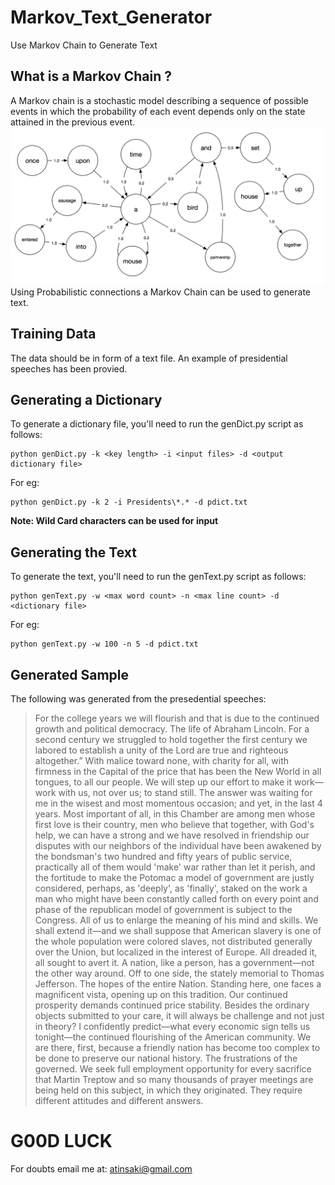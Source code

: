 # Markov_Text_Generator
Use Markov Chain to Generate Text

## What is a Markov Chain ?
A Markov chain is a stochastic model describing a sequence of possible events in which the probability of each event depends only on the state attained in the previous event.
![Diagram](assets/diagram.png)
Using Probabilistic connections a Markov Chain can be used to generate text.

## Training Data
The data should be in form of a text file. An example of presidential speeches has been provied.

## Generating a Dictionary
To generate a dictionary file, you'll need to run the genDict.py script as follows:
```
python genDict.py -k <key length> -i <input files> -d <output dictionary file>
```
  
For eg:
```
python genDict.py -k 2 -i Presidents\*.* -d pdict.txt
```
**Note: Wild Card characters can be used for input**

## Generating the Text
To generate the text, you'll need to run the genText.py script as follows:
```
python genText.py -w <max word count> -n <max line count> -d <dictionary file>
```

For eg:
```
python genText.py -w 100 -n 5 -d pdict.txt
```

## Generated Sample
The following was generated from the presedential speeches:

>For the college years we will flourish and that is due to the continued growth and political democracy.
The life of Abraham Lincoln.
For a second century we struggled to hold together the first century we labored to establish a unity of the Lord are true and righteous altogether.” With malice toward none, with charity for all, with firmness in the Capital of the price that has been the New World in all tongues, to all our people.
We will step up our effort to make it work—work with us, not over us; to stand still.
The answer was waiting for me in the wisest and most momentous occasion; and yet, in the last 4 years.
Most important of all, in this Chamber are among men whose first love is their country, men who believe that together, with God's help, we can have a strong and we have resolved in friendship our disputes with our neighbors of the individual have been awakened by the bondsman's two hundred and fifty years of public service, practically all of them would 'make' war rather than let it perish, and the fortitude to make the Potomac a model of government are justly considered, perhaps, as 'deeply', as 'finally', staked on the work a man who might have been constantly called forth on every point and phase of the republican model of government is subject to the Congress.
All of us to enlarge the meaning of his mind and skills.
We shall extend it—and we shall suppose that American slavery is one of the whole population were colored slaves, not distributed generally over the Union, but localized in the interest of Europe.
All dreaded it, all sought to avert it.
A nation, like a person, has a government—not the other way around.
Off to one side, the stately memorial to Thomas Jefferson.
The hopes of the entire Nation.
Standing here, one faces a magnificent vista, opening up on this tradition.
Our continued prosperity demands continued price stability.
Besides the ordinary objects submitted to your care, it will always be challenge and not just in theory?
I confidently predict—what every economic sign tells us tonight—the continued flourishing of the American community.
We are there, first, because a friendly nation has become too complex to be done to preserve our national history.
The frustrations of the governed.
We seek full employment opportunity for every sacrifice that Martin Treptow and so many thousands of prayer meetings are being held on this subject, in which they originated.
They require different attitudes and different answers.

# G00D LUCK

For doubts email me at:
atinsaki@gmail.com
